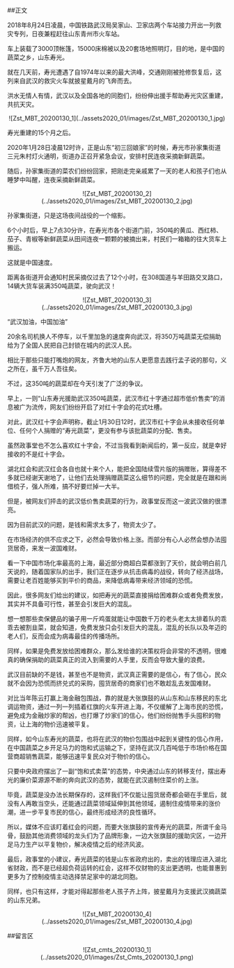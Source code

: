 ##正文

2018年8月24日凌晨，中国铁路武汉局吴家山、卫家店两个车站接力开出一列救灾专列，日夜兼程赶往山东青州市火车站。

车上装载了3000顶帐篷，15000床棉被以及20套场地照明灯，目的地，是中国的蔬菜之乡，山东寿光。

就在几天前，寿光遭遇了自1974年以来的最大洪峰，交通刚刚被抢修恢复后，这列来自武汉的救灾火车就披星戴月的飞奔而去。

洪水无情人有情，武汉以及全国各地的同胞们，纷纷伸出援手帮助寿光灾区重建，共抗天灾。

 <div align="center">![Zst_MBT_20200130_1](../assets2020_01/images/Zst_MBT_20200130_1.jpg)</div>

寿光重建的15个月之后。

2020年1月28日凌晨12时许，正是山东“初三回娘家”的时候，寿光市孙家集街道三元朱村灯火通明，街道办正召开紧急会议，安排村民连夜采摘新鲜蔬菜。

随后，孙家集街道的菜农们纷纷回家，把刚走完亲戚累了一天的老人和孩子们也从睡梦中叫醒，连夜采摘新鲜蔬菜。

 <div align="center">![Zst_MBT_20200130_2](../assets2020_01/images/Zst_MBT_20200130_2.jpg)</div>

孙家集街道，只是这场夜间战役的一个缩影。

6个小时后，早上7点30分许，在寿光市各个街道门前，350吨的黄瓜、西红柿、茄子、青椒等新鲜蔬菜从田间连夜一颗颗的被摘出来，村民们一箱箱的往大货车上搬运。

这就是中国速度。

距离各街道开会通知村民采摘仅过去了12个小时，在308国道与羊田路交叉路口，14辆大货车装满350吨蔬菜，驶向武汉！

 <div align="center">![Zst_MBT_20200130_3](../assets2020_01/images/Zst_MBT_20200130_3.jpg)</div>

“武汉加油，中国加油”

20余名司机换人不停车，以千里加急的速度奔向武汉，将350万吨蔬菜无偿捐助给为了全国人民把自己封锁在城内的武汉人民。

相比于那些只能打嘴炮的网友，齐鲁大地的山东人更愿意去践行孟子说的那句，义之所在，虽千万人吾往矣。

不过，这350吨的蔬菜却在今天引发了广泛的争议。

早上，一则“山东寿光援助武汉350吨蔬菜，武汉市红十字通过超市低价售卖”的消息被广为流传，网友们纷纷开启了对红十字会的花式吐槽。


对此，武汉红十字会声明称，截止1月30日12时，武汉市红十字会从未接收任何单位、任何个人捐赠的“寿光蔬菜”，更没有参与该批蔬菜的分配、售卖。

虽然政事堂也不怎么喜欢红十字会，不过当我看到新闻后的，第一反应，就是幸好接收的不是红十字会。

湖北红会和武汉红会各自也就十来个人，能把全国陆续雪片版的捐赠账，算得差不多就已经谢天谢地了，让他们去处理捐赠蔬菜这么细节的问题，完全就是在跟和尚借梳子，强人所难，搞不好要烂掉一大半。

但是，被网友们抨击的武汉低价售卖蔬菜的行为，政事堂反而这一波武汉做的很漂亮。

因为目前武汉的问题，是钱和需求太多了，物资太少了。

在市场经济的供不应求之下，必然会导致价格上涨。而部分有心人必然会想办法囤货居奇，来发一波国难财。

看一下中国市场化率最高的上海，最近部分商超白菜都涨到了天价，就会明白前几天说的，随着国家队的出手，我们正在逐步从抗击病毒的战役，转向了经济战场，需要让老百姓能够买到平价的商品，来降低病毒带来经济领域的恐慌。

因此，很多网友们给出的建议，如把寿光的蔬菜直接捐给困难群众或者免费发放，其实并不具备可行性，甚至会引发巨大的混乱。

想一想那些卖保健品的骗子用一斤鸡蛋就能让中国数千万的老头老太太排着队的乖乖去被割韭菜，就会知道，免费发放只会引发巨大的混乱，混乱的长队以及年迈的老人们，反而会成为病毒最佳的传播场所。

同样，如果是免费发放给困难群众，那么发给谁的决策权将会非常的不透明，很难真的确保捐助的蔬菜真正的流入到需要的人手里，反而会导致大量的浪费。

武汉目前缺的不是钱，甚至也不是物资，武汉真正需要的是信心，有了信心，民众就不会因为恐慌而挤兑式的采购，囤货居奇的商家们也不敢趁乱去发国难财。

对比当年陈云打赢上海金融包围战，靠的就是大张旗鼓的从山东和山东移民的东北调运物资，通过一列一列插着红旗的火车开进上海，不仅缓解了上海市民的恐慌，避免成为金融炒家的帮凶，也打爆了炒家们的信心，他们纷纷抛售手头囤积的物资，让上海的物价迅速被平复。

同样，如今山东寿光的蔬菜，也将在武汉的物价包围战中起到关键性的信心作用，在中国蔬菜之乡开足马力的饱和式运输之下，坚持在武汉几百吨低于市场价格在国营商超销售蔬菜，能够迅速平复民众对于物价的信心。

只要中央政府摆出了一副“饱和式卖菜”的态势，中央通过山东的转移支付，摆出寿光的廉价菜源源不断的奔向武汉的态势，就能在武汉遏制住菜价的上涨。

毕竟，蔬菜是没办法长期保存的，这样我们不仅能让囤货居奇都会砸在手里后，就没有人再敢当空头，还能通过蔬菜领域延伸到其他领域，遏制住疫情带来的涨价潮，进一步平复市民的信心，最终形成经济的良性循环。

所以，媒体不应该盯着红会的问题，而要大张旗鼓的宣传寿光的蔬菜，所谓千金马骨，鼓励其他消费领域的龙头们为了品牌形象，一边大张旗鼓的援助灾区，一边开足马力生产以平复物价，解决疫情之后的经济风波。

最后，政事堂的小建议，寿光蔬菜的钱是山东省政府出的，卖出的钱理应进入湖北省财政，而不是已经超负荷运转的红会，这样不仅财物的支出更透明，也能普惠到更多为了控制疫情主动选择禁足家中的湖北同胞。

同样，也只有这样，才能对得起那些老人孩子齐上阵，披星戴月为支援武汉摘蔬菜的山东兄弟。

 <div align="center">![Zst_MBT_20200130_4](../assets2020_01/images/Zst_MBT_20200130_4.jpg)</div>

##留言区
 <div align="center">![Zst_cmts_20200130_1](../assets2020_01/images/Zst_Cmts_20200130_1.png)</div>